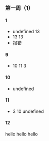 ### 第一周（1）
#### 1
- undefined    13
- 13    13
- 报错
#### 9
- 10 11 3
#### 10
- undefined
#### 11
- 3 10 undefined
#### 12
hello hello hello